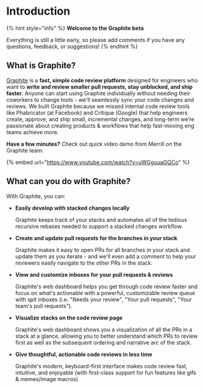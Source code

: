 # Introduction

{% hint style="info" %}
**Welcome to the Graphite beta**

Everything is still a little early, so please add comments if you have any questions, feedback, or suggestions!
{% endhint %}

## What is Graphite?

[Graphite](https://graphite.dev) is a **fast, simple code review platform** designed for engineers who want to **write and review smaller pull requests, stay unblocked, and ship faster**. Anyone can start using Graphite individually without needing their coworkers to change tools - we'll seamlessly sync your code changes and reviews. We built Graphite because we missed internal code review tools like Phabricator (at Facebook) and Critique (Google) that help engineers create, approve, and ship small, incremental changes, and long-term we’re passionate about creating products & workflows that help fast-moving eng teams achieve more.

**Have a few minutes?** Check out quick video demo from Merrill on the Graphite team:

{% embed url="https://www.youtube.com/watch?v=uWGguuaGQCo" %}

## What can you do with Graphite?

With Graphite, you can:

*   **Easily develop with stacked changes locally**

    Graphite keeps track of your stacks and automates all of the tedious recursive rebases needed to support a stacked changes workflow.
*   **Create and update pull requests for the branches in your stack**

    Graphite makes it easy to open PRs for all branches in your stack and update them as you iterate - and we'll even add a comment to help your reviewers easily navigate to the other PRs in the stack.
*   **View and customize inboxes for your pull requests & reviews**

    Graphite's web dashboard helps you get through code review faster and focus on what's actionable with a powerful, customizable review queue with spit inboxes (i.e. "Needs your review", "Your pull requests", "Your team's pull requests").
*   **Visualize stacks on the code review page**

    Graphite's web dashboard shows you a visualization of all the PRs in a stack at a glance, allowing you to better understand which PRs to review first as well as the subsequent ordering and narrative arc of the stack.
*   **Give thoughtful, actionable code reviews in less time**

    Graphite's modern, keyboard-first interface makes code review fast, intuitive, and enjoyable (with first-class support for fun features like gifs & memes/image macros)
